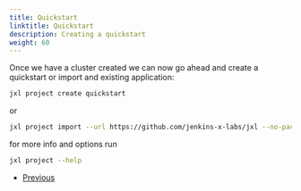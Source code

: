 ```yaml
---
title: Quickstart
linktitle: Quickstart
description: Creating a quickstart
weight: 60
---
```


Once we have a cluster created we can now go ahead and create a quickstart or import and existing application:

```bash
jxl project create quickstart
```
or
```bash
jxl project import --url https://github.com/jenkins-x-labs/jxl --no-pack
```

for more info and options run

```bash
jxl project --help
```

<nav>
  <ul class="pagination">
    <li class="page-item"><a class="page-link" href="../run">Previous</a></li>
  </ul>
</nav>
